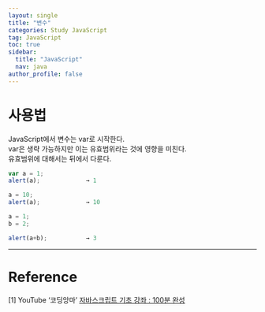```yaml
---
layout: single
title: "변수"
categories: Study JavaScript
tag: JavaScript
toc: true
sidebar:
  title: "JavaScript"
  nav: java
author_profile: false
---
```


# 사용법
JavaScript에서 변수는 var로 시작한다.  
var은 생략 가능하지만 이는 유효범위라는 것에 영향을 미친다.  
유효범위에 대해서는 뒤에서 다룬다.
```javascript
var a = 1;
alert(a);             → 1

a = 10;
alert(a);             → 10
```
```javascript
a = 1;
b = 2;

alert(a+b);           → 3
```



---

# Reference

[1] YouTube ‘코딩앙마’ [자바스크립트 기초 강좌 : 100분 완성](https://youtu.be/KF6t61yuPCY)